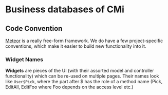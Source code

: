 # Business databases of CMi

## Code Convention

[Meteor](https://www.meteor.com/) is a really free-form framework. We
do have a few project-specific conventions, which make it easier to
build new functionality into it.

### Widget Names

**Widgets** are pieces of the UI (with their assorted model and
controller functionality) which can be re-used on multiple pages.
Their names look like `User$Pick`, where the part after $ has the role
of a method name (Pick, EditAll, EditFoo where Foo depends on the
access level etc.)
